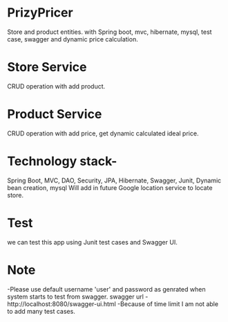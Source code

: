# PrizyPricer
Store and product entities. with Spring boot, mvc, hibernate, mysql, test case, swagger and dynamic price calculation.
# Store Service
CRUD operation with add product.

# Product Service
CRUD operation with add price, get dynamic calculated ideal price.

# Technology stack-
Spring Boot, MVC, DAO, Security, JPA, Hibernate, Swagger, Junit, Dynamic bean creation, mysql
Will add in future Google location service to locate store.

# Test
we can test this app using Junit test cases and Swagger UI.

# Note
-Please use default username 'user' and password as genrated when system starts to test from swagger.
swagger url - http://localhost:8080/swagger-ui.html
-Because of time limit I am not able to add many test cases.

